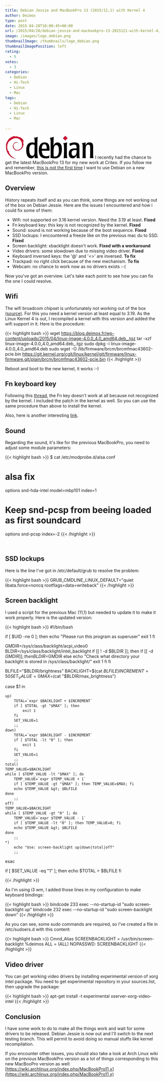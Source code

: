 ```yaml
---
title: Debian Jessie and MacBookPro 13 (2015/12,1) with Kernel 4
author: Deimos
type: post
date: 2015-04-28T10:00:45+00:00
url: /2015/04/28/debian-jessie-and-macbookpro-13-2015121-with-kernel-4/
image: /images/logo_debian.png
thumbnailImage: /thumbnails/logo_debian.png
thumbnailImagePosition: left
rating:
  - 5
votes:
  - 3
categories:
  - Debian
  - Hi-Tech
  - Linux
  - Mac
tags:
  - Debian
  - Hi-Tech
  - Linux
  - Mac

---
```

![debian_logo](/images/logo_debian.png)
I recently had the chance to get the latest MacBookPro 13 for my new work at Criteo. If you follow me and remember, [this is not the first time](https://blog.deimos.fr/2014/01/07/update-3-debian-on-the-111-model-macbook-pro-13/) I want to use Debian on a new MacBookPro version.

## Overview

History repeats itself and as you can think, some things are not working out of the box on Debian Jessie. Here are the issues I encountered and how i could fix some of them:

  * Wifi: not supported on 3.16 kernel version. Need the 3.19 at least. **Fixed**
  * Fn keyboard key: this key is not recognized by the kernel. **Fixed**
  * Sound: sound is not working because of the boot sequence. **Fixed**
  * SSD lockups: I encountered a freeze like on the previous mac du to SSD. **Fixed**
  * Screen backlight: xbacklight doesn't work. **Fixed with a workaround**
  * Video drivers: some slowdown due to missing video driver. **Fixed**
  * Keyboard inversed keys: the '@' and '<>' are inversed. **To fix**
  * Trackpad: no right click because of the new mechanism. **To fix**
  * Webcam: no chance to work now as no drivers exists :-(

Now you've got an overview. Let's take each point to see how you can fix the one I could resolve.

## Wifi

The wifi broadcom chipset is unfortunately not working out of the box [(source)](http://ubuntuforums.org/showthread.php?t=2274110). For this you need a kernel version at least equal to 3.19. As the Linux Kernel 4 is out, I recompiled a kernel with this version and added the wifi support in it. Here is the procedure:

{{< highlight bash >}}
wget https://blog.deimos.fr/wp-content/uploads/2015/04/linux-image-4.0.0_4.0_amd64.deb_.tgz
tar -xzf linux-image-4.0.0_4.0_amd64.deb_.tgz
sudo dpkg -i linux-image-4.0.0_4.0_amd64.deb
sudo wget -O /lib/firmware/brcm/brcmfmac43602-pcie.bin https://git.kernel.org/cgit/linux/kernel/git/firmware/linux-firmware.git/plain/brcm/brcmfmac43602-pcie.bin
{{< /highlight >}}

Reboot and boot to the new kernel, it works :-)

## Fn keyboard key

Following this [thread](https://bugs.launchpad.net/ubuntu/+source/linux/+bug/1443370), the Fn key doesn't work at all because not recognized by the kernel. I included the patch in the kernel as well. So you can use the same procedure than above to install the kernel.

Also, here is another interesting [link](https://github.com/SicVolo/hid-apple-3.19).

## Sound

Regarding the sound, it's like for the previous MacBookPro, you need to adjust some module parameters:

{{< highlight bash >}}
$ cat /etc/modprobe.d/alsa.conf
# alsa fix
options snd-hda-intel model=mbp101 index=1
# Keep snd-pcsp from beeing loaded as first soundcard
options snd-pcsp index=-2
{{< /highlight >}}

&nbsp;

## SSD lockups

Here is the line I've got in /etc/default/grub to resolve the problem:

{{< highlight bash >}}
GRUB_CMDLINE_LINUX_DEFAULT="quiet libata.force=noncq rootflags=data=writeback"
{{< /highlight >}}

## Screen backlight

I used a script for the previous Mac (11,1) but needed to update it to make it work properly. Here is the updated version:

{{< highlight bash >}}
#!/bin/bash

if [ $UID -ne 0 ]; then
    echo "Please run this program as superuser"
    exit 1
fi

GMDIR=/sys/class/backlight/acpi_video0
BLDIR=/sys/class/backlight/intel_backlight
if [[ ! -d $BLDIR ]]; then
    if [[ -d $GMDIR ]]; then
        BLDIR=$GMDIR
    else
        echo "Check what directory your backlight is stored in /sys/class/backlight/"
        exit 1
    fi
fi

BLFILE="$BLDIR/brightness"
BACKLIGHT=$(cat $BLFILE)
INCREMENT=50
SET_VALUE=0
MAX=$(cat "$BLDIR/max_brightness")

case $1 in

    up)
        TOTAL=`expr $BACKLIGHT + $INCREMENT`
        if [ $TOTAL -gt "$MAX" ]; then
            exit 1
        fi
        SET_VALUE=1
        ;;
    down)
        TOTAL=`expr $BACKLIGHT - $INCREMENT`
        if [ $TOTAL -lt "0" ]; then
            exit 1
        fi
        SET_VALUE=1
        ;;
    total)
	TEMP_VALUE=$BACKLIGHT
	while [ $TEMP_VALUE -lt "$MAX" ]; do
		TEMP_VALUE=`expr $TEMP_VALUE + 1`
		if [ $TEMP_VALUE -gt "$MAX" ]; then TEMP_VALUE=$MAX; fi
		echo $TEMP_VALUE &gt; $BLFILE
	done
        ;;
    off)
	TEMP_VALUE=$BACKLIGHT
	while [ $TEMP_VALUE -gt "0" ]; do
		TEMP_VALUE=`expr $TEMP_VALUE - 1`
		if [ $TEMP_VALUE -lt "0" ]; then TEMP_VALUE=0; fi
		echo $TEMP_VALUE &gt; $BLFILE
	done
        ;;
    *)
        echo "Use: screen-backlight up|down|total|off"
        ;;
esac

if [ $SET_VALUE -eq "1" ]; then
    echo $TOTAL &gt; $BLFILE
fi

{{< /highlight >}}

As I'm using i3 wm, I added those lines in my configuration to make keyboard bindings:

{{< highlight bash >}}
bindcode 233 exec --no-startup-id "sudo screen-backlight up"
bindcode 232 exec --no-startup-id "sudo screen-backlight down"
{{< /highlight >}}

As you can see, some sudo commands are required, so I've created a file in /etc/sudoers.d with this content:

{{< highlight bash >}}
Cmnd_Alias SCREENBACKLIGHT = /usr/bin/screen-backlight
%deimos ALL = (ALL) NOPASSWD: SCREENBACKLIGHT
{{< /highlight >}}

## Video driver

You can get working video drivers by installing experimental version of xorg intel package. You need to get experimental repository in your sources.list, then upgrade the package:

{{< highlight bash >}}
apt-get install -t experimental xserver-xorg-video-intel
{{< /highlight >}}

## Conclusion

I have some work to do to make all the things work and wait for some drivers to be released. Debian Jessie is now out and I'll switch to the next testing branch. This will permit to avoid doing so manual stuffs like kernel recompilation.

If you encounter other issues, you should also take a look at Arch Linux wiki on the previous MacBookPro version as a lot of things corresponding to this new MacBooPro version as well: [https://wiki.archlinux.org/index.php/MacBookPro11,x](https://wiki.archlinux.org/index.php/MacBookPro11,x)
